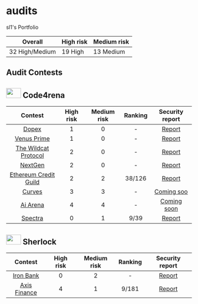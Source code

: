 # audits

sl1's Portfolio

| Overall        | High risk | Medium risk |
| -------------- | --------- | ----------- |
| 32 High/Medium | 19 High   | 13 Medium   |

## Audit Contests

## <img src="https://code4rena.com/images/c4-logo-icon.svg" width=40 height=27> Code4rena

|                                         Contest                                         | High risk | Medium risk | Ranking |                                         Security report                                          |
| :-------------------------------------------------------------------------------------: | :-------: | :---------: | :-----: | :----------------------------------------------------------------------------------------------: |
|                [Dopex](https://code4rena.com/contests/2023-08-dopex#top)                |     1     |      0      |    -    |        [Report](https://github.com/kazantseff/audits/blob/main/contests/2023-08-dopex.md)        |
|           [Venus Prime](https://code4rena.com/audits/2023-09-venus-prime#top)           |     1     |      0      |    -    |        [Report](https://github.com/kazantseff/audits/blob/main/contests/2023-09-venus.md)        |
|  [The Wildcat Protocol](https://code4rena.com/audits/2023-10-the-wildcat-protocol#top)  |     2     |      0      |    -    |       [Report](https://github.com/kazantseff/audits/blob/main/contests/2023-10-wildcat.md)       |
|               [NextGen](https://code4rena.com/audits/2023-10-nextgen#top)               |     2     |      0      |    -    |                                            [Report]()                                            |
| [Ethereum Credit Guild](https://code4rena.com/audits/2023-12-ethereum-credit-guild#top) |     2     |      2      | 38/126  | [Report](https://github.com/kazantseff/audits/blob/main/contests/2023-12-ethereumcreditguild.md) |
|                [Curves](https://code4rena.com/audits/2024-01-curves#top)                |     3     |      3      |    -    |                                          [Coming soo]()                                          |
|              [Ai Arena](https://code4rena.com/audits/2024-02-ai-arena#top)              |     4     |      4      |    -    |                                         [Coming soon]()                                          |
|               [Spectra](https://code4rena.com/audits/2024-02-spectra#top)               |     0     |      1      |  9/39   |                                            [Report]()                                            |

## <img src="https://audits.sherlock.xyz/_next/static/media/sherlock_logo.bf519c9e.svg" width=40 height=27> Sherlock

|                         Contest                          | High risk | Medium risk | Ranking | Security report |
| :------------------------------------------------------: | :-------: | :---------: | :-----: | :-------------: |
|  [Iron Bank](https://audits.sherlock.xyz/contests/842)   |     0     |      2      |    -    |   [Report]()    |
| [Axis Finance](https://audits.sherlock.xyz/contests/206) |     4     |      1      |  9/181  |   [Report]()    |
